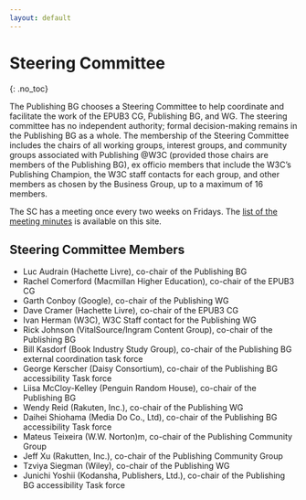 ```yaml
---
layout: default
---
```



# Steering Committee
{: .no_toc}

The Publishing BG chooses a Steering Committee to help coordinate and facilitate the work of the EPUB3 CG, Publishing BG, and WG. The steering committee has no independent authority; formal decision-making remains in the Publishing BG as a whole. The membership of the Steering Committee includes the chairs of all working groups, interest groups, and community groups associated with Publishing @W3C (provided those chairs are members of the Publishing BG), ex officio members that include the W3C’s Publishing Champion, the W3C staff contacts for each group, and other members as chosen by the Business Group, up to a maximum of 16 members.

The SC has a meeting once every two weeks on Fridays. The [list of the meeting minutes](./Meetings/) is available on this site.

## Steering Committee Members

* Luc Audrain (Hachette Livre), co-chair of the Publishing BG
* Rachel Comerford (Macmillan Higher Education), co-chair of the EPUB3 CG
* Garth Conboy (Google), co-chair of the Publishing WG
* Dave Cramer (Hachette Livre), co-chair of the EPUB3 CG
* Ivan Herman (W3C), W3C Staff contact for the Publishing WG
* Rick Johnson (VitalSource/Ingram Content Group), co-chair of the Publishing BG
* Bill Kasdorf (Book Industry Study Group), co-chair of the Publishing BG external coordination task force
* George Kerscher (Daisy Consortium), co-chair of the Publishing BG accessibility Task force
* Liisa McCloy-Kelley (Penguin Random House), co-chair of the Publishing BG
* Wendy Reid (Rakuten, Inc.), co-chair of the Publishing WG
* Daihei Shiohama (Media Do Co., Ltd), co-chair of the Publishing BG accessibility Task force
* Mateus Teixeira (W.W. Norton)m, co-chair of the Publishing Community Group
* Jeff Xu (Rakutten, Inc.), co-chair of the Publishing Community Group
* Tzviya Siegman (Wiley), co-chair of the Publishing WG
* Junichi Yoshii (Kodansha, Publishers, Ltd.), co-chair of the Publishing BG accessibility Task force
